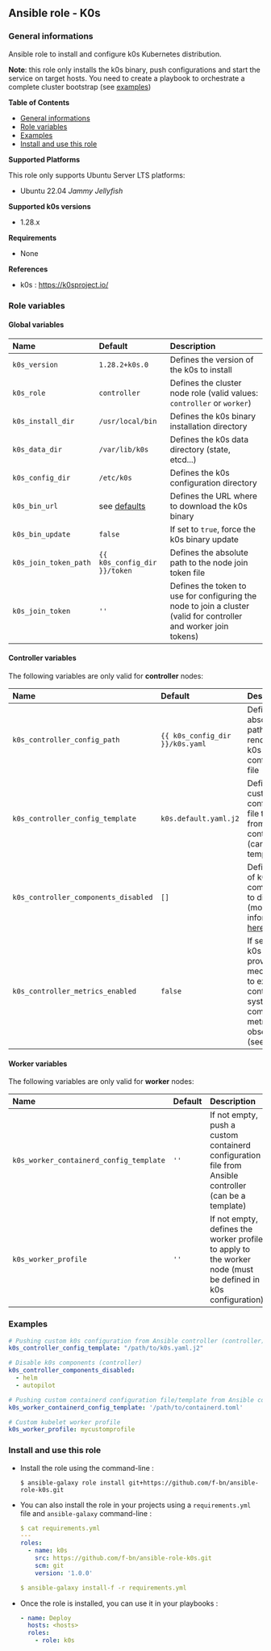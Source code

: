 ## Ansible role - K0s

### General informations

Ansible role to install and configure k0s Kubernetes distribution.

**Note**: this role only installs the k0s binary, push configurations and start the service on target hosts. You need to create a playbook to orchestrate a complete cluster bootstrap (see [examples](examples/bootstrap-cluster.yml))

**Table of Contents**

- [General informations](#general-informations)
- [Role variables](#role-variables)
- [Examples](#examples)
- [Install and use this role](#install-and-use-this-role)

**Supported Platforms**

This role only supports Ubuntu Server LTS platforms:

  - Ubuntu 22.04 *Jammy Jellyfish*

**Supported k0s versions**

  - 1.28.x

**Requirements**

  - None

**References**

  - k0s : https://k0sproject.io/

### Role variables

#### Global variables

| Name                              | Default                      | Description                                                      |
| :-------------------------------- | :--------------------------- | :--------------------------------------------------------------- |
| `k0s_version`                     | `1.28.2+k0s.0`               | Defines the version of the k0s to install                        |
| `k0s_role`                        | `controller`                 | Defines the cluster node role (valid values: `controller` or `worker`) | 
| `k0s_install_dir`                 | `/usr/local/bin`             | Defines the k0s binary installation directory                    |
| `k0s_data_dir`                    | `/var/lib/k0s`               | Defines the k0s data directory (state, etcd...)                  |
| `k0s_config_dir`                  | `/etc/k0s`                   | Defines the k0s configuration directory                          |
| `k0s_bin_url`                     | see [defaults](defaults/main.yml)| Defines the URL where to download the k0s binary             |
| `k0s_bin_update`                  | `false`                      | If set to `true`, force the k0s binary update                    |
| `k0s_join_token_path`             | `{{ k0s_config_dir }}/token` | Defines the absolute path to the node join token file            |
| `k0s_join_token`                  | `''`                         | Defines the token to use for configuring the node to join a cluster (valid for controller and worker join tokens) |

#### Controller variables

The following variables are only valid for **controller** nodes:

| Name                              | Default                      | Description                                                      |
| :-------------------------------- | :--------------------------- | :--------------------------------------------------------------- |
| `k0s_controller_config_path`      | `{{ k0s_config_dir }}/k0s.yaml`| Defines the absolute path to the rendered k0s configuration file |
| `k0s_controller_config_template`  | `k0s.default.yaml.j2`        | Defines a custom k0s configuration file to push from Ansible controller (can be a template) |
| `k0s_controller_components_disabled`| `[]`                       | Defines a list of k0s components to disable (more informations [here](https://docs.k0sproject.io/v1.27.2+k0s.0/configuration/?h=disabl#disabling-controller-components) |
| `k0s_controller_metrics_enabled`  | `false`                      | If set to `true`, k0s will provides a mechanism to expose controller system components metrics for observability (see [here](https://docs.k0sproject.io/v1.28.2+k0s.0/system-monitoring/)) |

#### Worker variables

The following variables are only valid for **worker** nodes:

| Name                              | Default                      | Description                                                      |
| :-------------------------------- | :--------------------------- | :--------------------------------------------------------------- |
| `k0s_worker_containerd_config_template`| `''`                    | If not empty, push a custom containerd configuration file from Ansible controller (can be a template) |
| `k0s_worker_profile`              | `''`                         | If not empty, defines the worker profile to apply to the worker node (must be defined in k0s configuration) |

### Examples

```YAML
# Pushing custom k0s configuration from Ansible controller (controller)
k0s_controller_config_template: "/path/to/k0s.yaml.j2"

# Disable k0s components (controller)
k0s_controller_components_disabled:
  - helm
  - autopilot

# Pushing custom containerd configuration file/template from Ansible controller (worker)
k0s_worker_containerd_config_template: '/path/to/containerd.toml'

# Custom kubelet worker profile
k0s_worker_profile: mycustomprofile
```

### Install and use this role

* Install the role using the command-line :

  ```shell
  $ ansible-galaxy role install git+https://github.com/f-bn/ansible-role-k0s.git
  ```

* You can also install the role in your projects using a `requirements.yml` file and `ansible-galaxy` command-line :

  ```YAML
  $ cat requirements.yml
  ---
  roles:
    - name: k0s
      src: https://github.com/f-bn/ansible-role-k0s.git
      scm: git
      version: '1.0.0'

  $ ansible-galaxy install-f -r requirements.yml
  ```

* Once the role is installed, you can use it in your playbooks :

  ```yaml
  - name: Deploy
    hosts: <hosts>
    roles:
      - role: k0s
  ```
